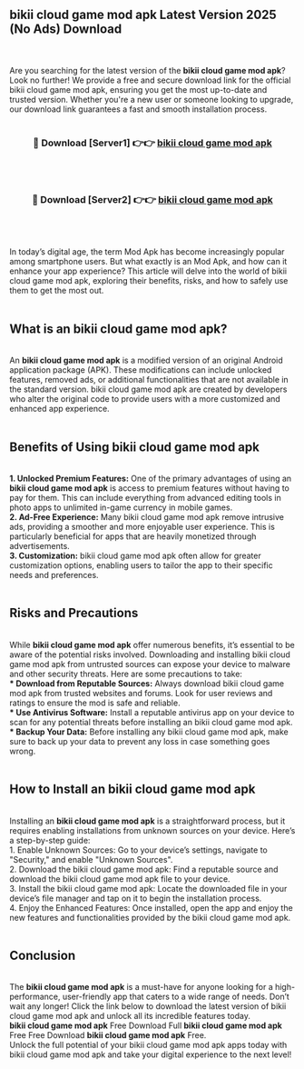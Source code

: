## bikii cloud game mod apk Latest Version 2025 (No Ads) Download
<br><br>
Are you searching for the latest version of the <strong>bikii cloud game mod apk</strong>? Look no further! We provide a free and secure download link for the official bikii cloud game mod apk, ensuring you get the most up-to-date and trusted version. Whether you're a new user or someone looking to upgrade, our download link guarantees a fast and smooth installation process.
<br>
<br>
<div align="center">
<h3>🔴 Download [Server1] 👉👉 <a href="https://modyolo.store/bikii_cloud_game_mod_apk">bikii cloud game mod apk</a></h3><br>
<br>
<h3>🔴 Download [Server2] 👉👉 <a href="https://modyolo.store/bikii_cloud_game_mod_apk">bikii cloud game mod apk</a></h3><br>
</div>
<br>
<br>
In today’s digital age, the term Mod Apk has become increasingly popular among smartphone users. But what exactly is an Mod Apk, and how can it enhance your app experience? This article will delve into the world of bikii cloud game mod apk, exploring their benefits, risks, and how to safely use them to get the most out.
<br>
<br>
<h2>What is an bikii cloud game mod apk?</h2>
<br>
An <strong>bikii cloud game mod apk</strong> is a modified version of an original Android application package (APK). These modifications can include unlocked features, removed ads, or additional functionalities that are not available in the standard version. bikii cloud game mod apk are created by developers who alter the original code to provide users with a more customized and enhanced app experience.
<br>
<br>
<h2>Benefits of Using bikii cloud game mod apk</h2>
<br>
<strong> 1. Unlocked Premium Features:</strong> One of the primary advantages of using an <strong>bikii cloud game mod apk</strong> is access to premium features without having to pay for them. This can include everything from advanced editing tools in photo apps to unlimited in-game currency in mobile games.
<br>
<strong> 2. Ad-Free Experience:</strong> Many bikii cloud game mod apk remove intrusive ads, providing a smoother and more enjoyable user experience. This is particularly beneficial for apps that are heavily monetized through advertisements.
<br>
<strong> 3. Customization:</strong> bikii cloud game mod apk often allow for greater customization options, enabling users to tailor the app to their specific needs and preferences.
<br>
<br>
<h2>Risks and Precautions</h2>
<br>
While <strong>bikii cloud game mod apk</strong> offer numerous benefits, it’s essential to be aware of the potential risks involved. Downloading and installing bikii cloud game mod apk from untrusted sources can expose your device to malware and other security threats. Here are some precautions to take:
<br>
<strong> * Download from Reputable Sources:</strong> Always download bikii cloud game mod apk from trusted websites and forums. Look for user reviews and ratings to ensure the mod is safe and reliable.
<br>
<strong> * Use Antivirus Software:</strong> Install a reputable antivirus app on your device to scan for any potential threats before installing an bikii cloud game mod apk.
<br>
<strong> * Backup Your Data:</strong> Before installing any bikii cloud game mod apk, make sure to back up your data to prevent any loss in case something goes wrong.
<br>
<br>
<h2>How to Install an bikii cloud game mod apk</h2>
<br>
Installing an <strong>bikii cloud game mod apk</strong> is a straightforward process, but it requires enabling installations from unknown sources on your device. Here’s a step-by-step guide:
<br>
 1. Enable Unknown Sources: Go to your device’s settings, navigate to "Security," and enable "Unknown Sources".
<br>
 2. Download the bikii cloud game mod apk: Find a reputable source and download the bikii cloud game mod apk file to your device.
<br>
 3. Install the bikii cloud game mod apk: Locate the downloaded file in your device’s file manager and tap on it to begin the installation process.
<br>
 4. Enjoy the Enhanced Features: Once installed, open the app and enjoy the new features and functionalities provided by the bikii cloud game mod apk.
<br>
<br>
<h2><strong>Conclusion</strong></h2>
<br>
The <strong>bikii cloud game mod apk</strong> is a must-have for anyone looking for a high-performance, user-friendly app that caters to a wide range of needs. Don’t wait any longer! Click the link below to download the latest version of bikii cloud game mod apk and unlock all its incredible features today.
<br>
<strong>bikii cloud game mod apk</strong> Free Download Full <strong>bikii cloud game mod apk</strong> Free Free Download <strong>bikii cloud game mod apk</strong> Free.
<br>
Unlock the full potential of your bikii cloud game mod apk apps today with bikii cloud game mod apk and take your digital experience to the next level!

